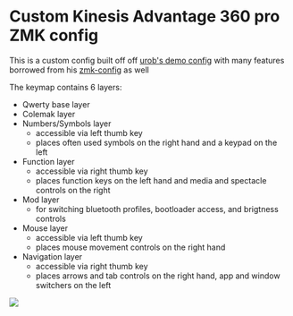 # Custom Kinesis Advantage 360 pro ZMK config


This is a custom config built off off [urob's demo config](https://github.com/urob/adv360-demo-config) with many features borrowed from his [zmk-config](https://github.com/urob/zmk-config) as well

The keymap contains 6 layers:
- Qwerty base layer
- Colemak layer
- Numbers/Symbols layer
  - accessible via left thumb key
  - places often used symbols on the right hand and a keypad on the left
- Function layer
  - accessible via right thumb key
  - places function keys on the left hand and media and spectacle controls on the right
- Mod layer
  - for switching bluetooth profiles, bootloader access, and brigtness controls
- Mouse layer
  - accessible via left thumb key
  - places mouse movement controls on the right hand
- Navigation layer
  - accessible via right thumb key
  - places arrows and tab controls on the right hand, app and window switchers on the left


<img src="https://github.com/cosmicbuffalo/adv360-zmk-config/blob/main/updated%20layout%20(colemak%20layer).jpg?raw=true">
